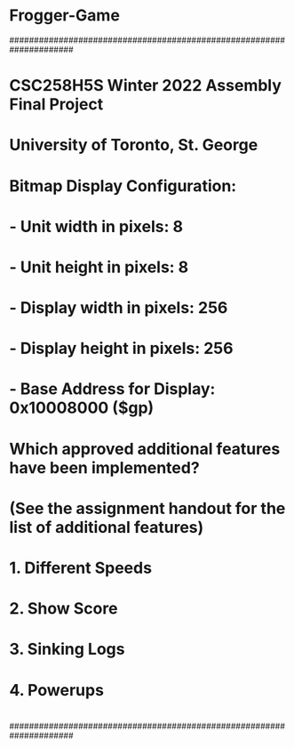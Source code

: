 # Frogger-Game
#####################################################################
#
# CSC258H5S Winter 2022 Assembly Final Project
# University of Toronto, St. George
#
# Bitmap Display Configuration:
# - Unit width in pixels: 8
# - Unit height in pixels: 8
# - Display width in pixels: 256
# - Display height in pixels: 256
# - Base Address for Display: 0x10008000 ($gp)
#
# Which approved additional features have been implemented?
# (See the assignment handout for the list of additional features)
# 1. Different Speeds
# 2. Show Score
# 3. Sinking Logs
# 4. Powerups
#
#####################################################################
